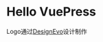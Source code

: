 

# Hello VuePress

<div>Logo通过<a href="https://www.designevo.com/cn/" title="免费在线logo制作软件">DesignEvo</a>设计制作</div>
